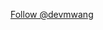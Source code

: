 <a href="https://twitter.com/devmwang?ref_src=twsrc%5Etfw" class="twitter-follow-button" data-show-count="false">Follow @devmwang</a><script async src="https://platform.twitter.com/widgets.js" charset="utf-8"></script>
